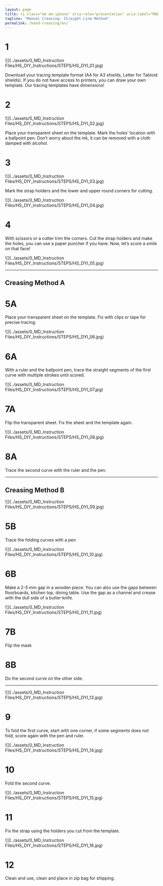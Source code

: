 ```yaml
---
layout: page
title: <i class="em em-iphone" aria-role="presentation" aria-label="MOBILE PHONE">:</i>
tagline: "Manual Creasing: Straight Line Method"
permalink: /hand-creasing/en/
---
```


# 1 

![](../assets/0_MD_Instruction Files/HS_DIY_Instructions/STEPS/HS_DYI_01.jpg)

Download your tracing template format (A4 for A3 shields, Letter for Tabloid shields). If you do not have access to printers, you can draw your own template. Our tracing templates have dimensions!

# 2

![](../assets/0_MD_Instruction Files/HS_DIY_Instructions/STEPS/HS_DYI_02.jpg)

Place your transparent sheet on the template. Mark the holes’ location with a ballpoint pen. Don’t worry about the ink, it can be removed with a cloth damped with alcohol. 

# 3

![](../assets/0_MD_Instruction Files/HS_DIY_Instructions/STEPS/HS_DYI_03.jpg)

Mark the strap holders and the lower and upper round corners for cutting.

![](../assets/0_MD_Instruction Files/HS_DIY_Instructions/STEPS/HS_DYI_04.jpg)

# 4	

With scissors or a cutter trim the corners. Cut the strap holders and make the holes, you can use a paper puncher if you have. 
Now, let’s score a smile on that face!

![](../assets/0_MD_Instruction Files/HS_DIY_Instructions/STEPS/HS_DYI_05.jpg)

---

## Creasing Method A

# 5A

Place your transparent sheet on the template. Fix with clips or tape for precise tracing.

![](../assets/0_MD_Instruction Files/HS_DIY_Instructions/STEPS/HS_DYI_06.jpg)

# 6A

With a ruler and the ballpoint pen, trace the straight segments of the first curve with multiple strokes until scored. 

![](../assets/0_MD_Instruction Files/HS_DIY_Instructions/STEPS/HS_DYI_07.jpg)

# 7A

Flip the transparent sheet.  Fix the sheet and the template again.

![](../assets/0_MD_Instruction Files/HS_DIY_Instructions/STEPS/HS_DYI_08.jpg)

# 8A

Trace the second curve with the ruler and the pen.


---

## Creasing Method B

![](../assets/0_MD_Instruction Files/HS_DIY_Instructions/STEPS/HS_DYI_09.jpg)


# 5B	

Trace the folding curves with a pen


![](../assets/0_MD_Instruction Files/HS_DIY_Instructions/STEPS/HS_DYI_10.jpg)


# 6B

Make a 2-5 mm gap in a wooden piece. You can also use the gaps between floorboards, kitchen top, dining table. Use the gap as a channel and crease with the dull side of a butter knife.


![](../assets/0_MD_Instruction Files/HS_DIY_Instructions/STEPS/HS_DYI_11.jpg)


# 7B

Flip the mask

# 8B

Do the second curve on the other side. 

---

![](../assets/0_MD_Instruction Files/HS_DIY_Instructions/STEPS/HS_DYI_13.jpg)


# 9

To fold the first curve, start with one corner, if some segments does not fold, score again with the pen and ruler. 

![](../assets/0_MD_Instruction Files/HS_DIY_Instructions/STEPS/HS_DYI_14.jpg)

# 10

Fold the second curve.

![](../assets/0_MD_Instruction Files/HS_DIY_Instructions/STEPS/HS_DYI_15.jpg)

# 11	

Fix the strap using the holders you cut from the template.

![](../assets/0_MD_Instruction Files/HS_DIY_Instructions/STEPS/HS_DYI_16.jpg)

# 12

Clean and use, clean and place in zip bag for shipping.





